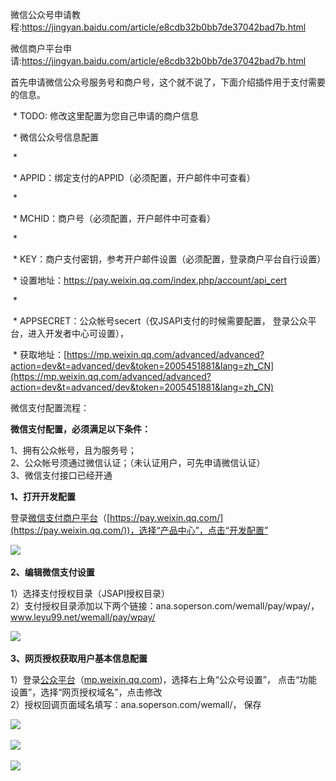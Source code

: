 微信公众号申请教程:https://jingyan.baidu.com/article/e8cdb32b0bb7de37042bad7b.html

微信商户平台申请:https://jingyan.baidu.com/article/e8cdb32b0bb7de37042bad7b.html

首先申请微信公众号服务号和商户号，这个就不说了，下面介绍插件用于支付需要的信息。

 * TODO: 修改这里配置为您自己申请的商户信息

 * 微信公众号信息配置

 *

 * APPID：绑定支付的APPID（必须配置，开户邮件中可查看）

 *

 * MCHID：商户号（必须配置，开户邮件中可查看）

 *

 * KEY：商户支付密钥，参考开户邮件设置（必须配置，登录商户平台自行设置）

 * 设置地址：https://pay.weixin.qq.com/index.php/account/api_cert

 *

 * APPSECRET：公众帐号secert（仅JSAPI支付的时候需要配置， 登录公众平台，进入开发者中心可设置），

 * 获取地址：[https://mp.weixin.qq.com/advanced/advanced?action=dev&t=advanced/dev&token=2005451881&lang=zh_CN](https://mp.weixin.qq.com/advanced/advanced?action=dev&t=advanced/dev&token=2005451881&lang=zh_CN)

微信支付配置流程：

**微信支付配置，必须满足以下条件：**

1、拥有公众帐号，且为服务号；  
2、公众帐号须通过微信认证；（未认证用户，可先申请微信认证）  
3、微信支付接口已经开通

**1、打开开发配置**

登录[微信支付商户平台](https://pay.weixin.qq.com/)（[https://pay.weixin.qq.com/](https://pay.weixin.qq.com/))，选择“产品中心”，点击“开发配置”

![](file:///C:\Users\zzqss\AppData\Local\Temp\ksohtml8680\wps4.jpg) 

**2、编辑微信支付设置**

1）选择支付授权目录（JSAPI授权目录）  
2）支付授权目录添加以下两个链接：ana.soperson.com/wemall/pay/wpay/，www.leyu99.net/wemall/pay/wpay/

![](file:///C:\Users\zzqss\AppData\Local\Temp\ksohtml8680\wps5.jpg) 

**3、网页授权获取用户基本信息配置**

1）登录[公众平台](http://mp.weixin.qq.com/)（[mp.weixin.qq.com](http://mp.weixin.qq.com/))，选择右上角“公众号设置”， 点击“功能设置”，选择“网页授权域名”，点击修改  
2）授权回调页面域名填写：ana.soperson.com/wemall/， 保存

![](file:///C:\Users\zzqss\AppData\Local\Temp\ksohtml8680\wps6.jpg) 

![](file:///C:\Users\zzqss\AppData\Local\Temp\ksohtml8680\wps7.jpg) 

![](file:///C:\Users\zzqss\AppData\Local\Temp\ksohtml8680\wps8.jpg)